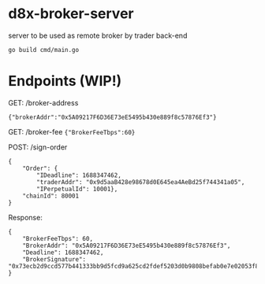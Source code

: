 # d8x-broker-server

server to be used as remote broker by trader back-end

`go build cmd/main.go`

# Endpoints (WIP!)

GET: /broker-address

`{"brokerAddr":"0x5A09217F6D36E73eE5495b430e889f8c57876Ef3"}`

GET: /broker-fee
`{"BrokerFeeTbps":60}`

POST: /sign-order

```
{
    "Order": {
        "IDeadline": 1688347462,
        "traderAddr": "0x9d5aaB428e98678d0E645ea4AeBd25f744341a05",
        "IPerpetualId": 10001},
    "chainId": 80001
}
```

Response:

```
{
    "BrokerFeeTbps": 60,
    "BrokerAddr": "0x5A09217F6D36E73eE5495b430e889f8c57876Ef3",
    "Deadline": 1688347462,
    "BrokerSignature": "0x73ecb2d9ccd577b441333bb9d5fcd9a625cd2fdef5203d0b9808befab0e7e02053f8e0deac0602f1cc294f4706281f83a48745cee92a7bf61cef0516ec7514f21b"
}
```
